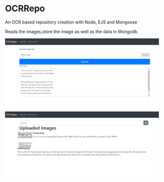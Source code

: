 # OCRRepo
An OCR based repository creation with Node, EJS and Mongoose

Reads the images,store the image as well as the data in Mongodb.

![alt text](https://github.com/AnandMPadmanabhan/OCRRepo/blob/master/OCR_Home.PNG?raw=true)
![alt text](https://github.com/AnandMPadmanabhan/OCRRepo/blob/master/OCR_Repo.PNG?raw=true)
